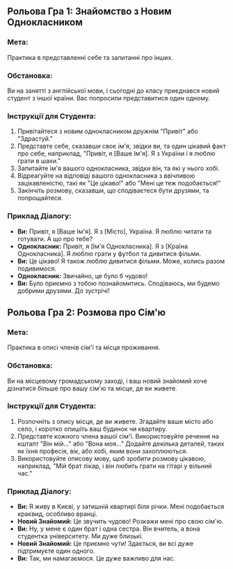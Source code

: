 ## Рольова Гра 1: Знайомство з Новим Однокласником

### Мета:
Практика в представленні себе та запитанні про інших.

### Обстановка:
Ви на занятті з англійської мови, і сьогодні до класу приєднався новий студент з іншої країни. Вас попросили представитися один одному.

### Інструкції для Студента:
1. Привітайтеся з новим однокласником дружнім "Привіт" або "Здрастуй."
2. Представте себе, сказавши своє ім'я, звідки ви, та один цікавий факт про себе, наприклад, "Привіт, я [Ваше Ім'я]. Я з України і я люблю грати в шахи."
3. Запитайте ім'я вашого однокласника, звідки він, та які у нього хобі.
4. Відреагуйте на відповіді вашого однокласника з ввічливою зацікавленістю, такі як "Це цікаво!" або "Мені це теж подобається!"
5. Закінчіть розмову, сказавши, що сподіваєтеся бути друзями, та попрощайтеся.

### Приклад Діалогу:
- **Ви:** Привіт, я [Ваше Ім'я]. Я з [Місто], Україна. Я люблю читати та готувати. А що про тебе?
- **Однокласник:** Привіт, я [Ім'я Однокласника]. Я з [Країна Однокласника]. Я люблю грати у футбол та дивитися фільми.
- **Ви:** Це цікаво! Я також люблю дивитися фільми. Може, колись разом подивимося.
- **Однокласник:** Звичайно, це було б чудово!
- **Ви:** Було приємно з тобою познайомитись. Сподіваюсь, ми будемо добрими друзями. До зустрічі!

## Рольова Гра 2: Розмова про Сім'ю

### Мета:
Практика в описі членів сім'ї та місця проживання.

### Обстановка:
Ви на місцевому громадському заході, і ваш новий знайомий хоче дізнатися більше про вашу сім'ю та місце, де ви живете.

### Інструкції для Студента:
1. Розпочніть з опису місця, де ви живете. Згадайте ваше місто або село, і коротко опишіть ваш будинок чи квартиру.
2. Представте кожного члена вашої сім'ї. Використовуйте речення на кшталт "Він мій..." або "Вона моя..." Додайте декілька деталей, таких як їхня професія, вік, або хобі, яким вони захоплюються.
3. Використовуйте описову мову, щоб зробити розмову цікавою, наприклад, "Мій брат лікар, і він любить грати на гітарі у вільний час."

### Приклад Діалогу:
- **Ви:** Я живу в Києві, у затишній квартирі біля річки. Мені подобається краєвид, особливо вранці.
- **Новий Знайомий:** Це звучить чудово! Розкажи мені про свою сім'ю.
- **Ви:** Ну, у мене є один брат і одна сестра. Він вчитель, а вона студентка університету. Ми дуже близькі.
- **Новий Знайомий:** Це приємно чути! Здається, ви всі дуже підтримуєте один одного.
- **Ви:** Так, ми намагаємося. Це дуже важливо для нас.
